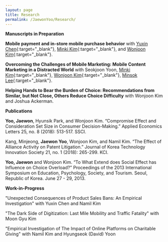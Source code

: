 ```yaml
---
layout: page
title: Research
permalink: /JaewonYoo/Research/
---
```


**Manuscripts in Preparation**

__Mobile payment and in-store mobile purchase behavior__ with [Yuxin Chen](https://shanghai.nyu.edu/academics/faculty/directory/yuxin-chen){:target="_blank"}, [Minki Kim](https://www.business.kaist.edu/faculty/pcmingki){:target="_blank"}, and [Wonjoon Kim](http://wjkim.kaist.ac.kr/home){:target="_blank"}.

__Overcoming the Challenges of Mobile Marketing: Mobile Content Marketing in a Distracted World__ with Seokjoon Yoon, [Minki Kim](https://www.business.kaist.edu/faculty/pcmingki){:target="_blank"}, [Wonjoon Kim](http://wjkim.kaist.ac.kr/home){:target="_blank"}, [Minsok Lee](https://mapss.uchicago.edu/directory/min-sok-lee){:target="_blank"}.

__Helping Hands to Bear the Burden of Choice: Recommendations from Similar, but Not Close, Others Reduce Choice Difficulty__ with Wonjoon Kim and Joshua Ackerman.

**Publications**

**Yoo, Jaewon**, Hyunsik Park, and Wonjoon Kim. “Compromise Effect and Consideration Set Size in Consumer Decision-Making.” Applied Economics Letters 25, no. 8 (2018): 513-517. SSCI.

Kang, Minjeong, **Jaewon Yoo**, Wonjoon Kim, and Namil Kim. “The Effect of Alliance Activity on Patent Litigation.” Journal of Korea Technology Innovation Society 21, no. 1 (2018): 265-299. KCI.

**Yoo, Jaewon** and Wonjoon Kim. “To What Extend does Social Effect has Influence on Choice Overload?” Proceedings of the 2013 International Symposium on Education, Psychology, Society, and Tourism. Seoul, Republic of Korea. June 27 - 29, 2013.

**Work-in-Progress**

"Unexpected Consequences of Product Sales Bans: An Empirical Investigation" with Yuxin Chen and Namil Kim

"The Dark Side of Digitization: Last Mile Mobility and Traffic Fatality" with Moon Gyu Kim

"Empirical Investigation of The Impact of Online Platforms on Charitable Giving" with Namil Kim and Hyungseok (David) Yoon

<!---
Jaewon Yoo, Hyunsik Park & Wonjoon Kim (2017): Compromise effect and consideration set size in consumer decision-making, _Applied Economics Letters_, DOI: [10.1080/13504851.2017.1340567](http://www.tandfonline.com/doi/abs/10.1080/13504851.2017.1340567){:target="_blank"} -->
<!---
##### ORCID ID: [0000-0003-1582-0020](http://orcid.org/0000-0003-1582-0020){:target="_blank"} Researcher ID: [P-6780-2019](https://publons.com/researcher/P-6780-2019/){:target="_blank"} -->
